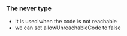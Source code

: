 ### The never type

- It is used when the code is not reachable
- we can set allowUnreachableCode to false